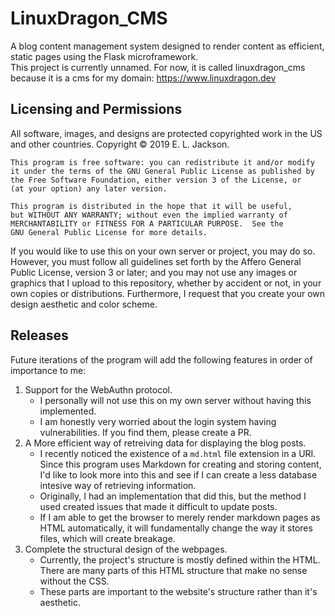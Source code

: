 # LinuxDragon_CMS
A blog content management system designed to render content as efficient, static pages using the Flask microframework.<br>
This project is currently unnamed. For now, it is called linuxdragon_cms because it is a cms for my domain: https://www.linuxdragon.dev

## Licensing and Permissions
All software, images, and designs are protected copyrighted work in the US and other countries. Copyright :copyright: 2019 E. L. Jackson.

    This program is free software: you can redistribute it and/or modify
    it under the terms of the GNU General Public License as published by
    the Free Software Foundation, either version 3 of the License, or
    (at your option) any later version.

    This program is distributed in the hope that it will be useful,
    but WITHOUT ANY WARRANTY; without even the implied warranty of
    MERCHANTABILITY or FITNESS FOR A PARTICULAR PURPOSE.  See the
    GNU General Public License for more details.

If you would like to use this on your own server or project, you may do so. However, you must follow all guidelines set forth by the Affero General Public License, version 3 or later; and you may not use any images or graphics that I upload to this repository, whether by accident or not, in your own copies or distributions. Furthermore, I request that you create your own design aesthetic and color scheme.

## Releases
Future iterations of the program will add the following features in order of importance to me:
  1. Support for the WebAuthn protocol. 
      * I personally will not use this on my own server without having this implemented.
      * I am honestly very worried about the login system having vulnerabilities. 
        If you find them, please create a PR.
  2. A More efficient way of retreiving data for displaying the blog posts. 
      * I recently noticed the existence of a `md.html` file extension in a URI. 
        Since this program uses Markdown for creating and storing content, I'd like 
        to look more into this and see if I can create a less database intesive way of 
        retrieving information.
      * Originally, I had an implementation that did this, but the method I used created 
        issues that made it difficult to update posts.
      * If I am able to get the browser to merely render markdown pages as HTML automatically, 
        it will fundamentally change the way it stores files, which will create breakage.
  3. Complete the structural design of the webpages. 
      * Currently, the project's structure is mostly defined within the HTML. 
        There are many parts of this HTML structure that make no sense without the CSS.
      * These parts are important to the website's structure rather than it's aesthetic.
